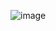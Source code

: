 ![image](https://user-images.githubusercontent.com/72422050/116974330-2d758a00-ace8-11eb-9d72-074273c87910.png)
